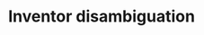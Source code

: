 ---
citation: Ronald Lai; Alexander D'Amour; Amy Yu; Ye Sun; Lee Fleming, 2011, "Disambiguation
  and Co-authorship Networks of the U.S. Patent Inventor Database (1975 - 2010)",
  https://doi.org/10.7910/DVN/5F1RRI, Harvard Dataverse, V5, UNF:5:RqsI3LsQEYLHkkg5jG/jRg==
  [fileUNF]
description: ''
shortname: inventor_disambiguation
tags: Disambiguation
timeframe: 1975-2010
title: Inventor disambiguation
location: https://dataverse.harvard.edu/dataverse/patent
uuid: e77ef2c0-6a35-437a-8893-83eb88ad7bc9
---